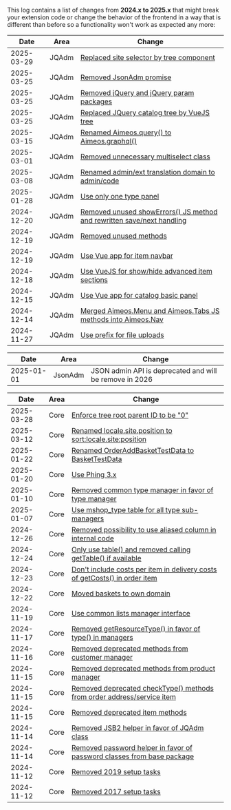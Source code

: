 This log contains a list of changes from **2024.x to 2025.x** that might break your extension code or change the behavior of the frontend in a way that is different than before so a functionality won't work as expected any more:

| Date | Area | Change
| ---- | ---- | ------
| 2025-03-29 | JQAdm | [Replaced site selector by tree component](https://github.com/aimeos/ai-admin-jqadm/commit/f28e98a0107a69ff33f7273ddba00bfb5deb5eb1)
| 2025-03-25 | JQAdm | [Removed JsonAdm promise](https://github.com/aimeos/ai-admin-jqadm/commit/ca6d14a03af8370361c72f8a97e542b8f13066b7)
| 2025-03-25 | JQAdm | [Removed jQuery and jQuery param packages](https://github.com/aimeos/ai-admin-jqadm/commit/3cd384301aae33f58d6d84a0ffc98f128a1f6b5c)
| 2025-03-25 | JQAdm | [Replaced JQuery catalog tree by VueJS tree](https://github.com/aimeos/ai-admin-jqadm/commit/ac436ff1a520d66c523e82118fa4a24fe2efe99c)
| 2025-03-15 | JQAdm | [Renamed Aimeos.query() to Aimeos.graphql()](https://github.com/aimeos/ai-admin-jqadm/commit/1ef0b906f97082cb37d9698fe16016ab893471a9)
| 2025-03-01 | JQAdm | [Removed unnecessary multiselect class](https://github.com/aimeos/ai-admin-jqadm/commit/82bb629065d4645b908ce6eda9cfd835eb44a8e8)
| 2025-03-08 | JQAdm | [Renamed admin/ext translation domain to admin/code](https://github.com/aimeos/ai-admin-jqadm/commit/ca72ff22116365ee9c78fbe73b15fee98bd80f37)
| 2025-01-28 | JQAdm | [Use only one type panel](https://github.com/aimeos/ai-admin-jqadm/commit/0fb3b01670afd98ff9b548f801c17dac5721039b)
| 2024-12-20 | JQAdm | [Removed unused showErrors() JS method and rewritten save/next handling](https://github.com/aimeos/ai-admin-jqadm/commit/3621751bf9a2660b7293aaf5cc7081ff0b128d18)
| 2024-12-19 | JQAdm | [Removed unused methods](https://github.com/aimeos/ai-admin-jqadm/commit/ce0e1d287ed2b0d0d66beb7d5f94890490e5ae75)
| 2024-12-19 | JQAdm | [Use Vue app for item navbar](https://github.com/aimeos/ai-admin-jqadm/commit/ed8450d9478ce9385f3554cc4600441cbe0388d7)
| 2024-12-18 | JQAdm | [Use VueJS for show/hide advanced item sections](https://github.com/aimeos/ai-admin-jqadm/commit/8e730a5708b737d87358256bddf687ce3d57d88c)
| 2024-12-15 | JQAdm | [Use Vue app for catalog basic panel](https://github.com/aimeos/ai-admin-jqadm/commit/b418be34bf2e615d27551fd33d4c81fc12221563)
| 2024-12-14 | JQAdm | [Merged Aimeos.Menu and Aimeos.Tabs JS methods into Aimeos.Nav](https://github.com/aimeos/ai-admin-jqadm/commit/46957a09bd3d064e7caf780bcfac9fcf8f9daf8b)
| 2024-11-27 | JQAdm | [Use prefix for file uploads](https://github.com/aimeos/ai-admin-jqadm/commit/9a633c1f7cd40a45f7296ad79521063c41d38f56)

| Date | Area | Change
| ---- | ---- | ------
| 2025-01-01 | JsonAdm | JSON admin API is deprecated and will be remove in 2026

| Date | Area | Change
| ---- | ---- | ------
| 2025-03-28 | Core | [Enforce tree root parent ID to be "0"](https://github.com/aimeos/aimeos-core/commit/903ce3652a1b65c1cf15c5cc48eb5562ded90faf)
| 2025-03-12 | Core | [Renamed locale.site.position to sort:locale.site:position](https://github.com/aimeos/aimeos-core/commit/a7468a68d9dc1441d70252cb2a00771ac63e7dbc)
| 2025-01-22 | Core | [Renamed OrderAddBasketTestData to BasketTestData](https://github.com/aimeos/aimeos-core/commit/d86f731e23d444ecc1f5b0a3166833ee0c62ce59)
| 2025-01-20 | Core | [Use Phing 3.x](https://github.com/aimeos/aimeos-core/commit/0d391d15ddb9d37c54859cc99c5c9b7055386cf7)
| 2025-01-10 | Core | [Removed common type manager in favor of type manager](https://github.com/aimeos/aimeos-core/commit/2512d6708db4d0aa8529705d4d45bee4e83c0464)
| 2025-01-07 | Core | [Use mshop_type table for all type sub-managers](https://github.com/aimeos/aimeos-core/commit/eb493c6052f3c8d793f434ea75ed4c4d8cb1aa89)
| 2024-12-26 | Core | [Removed possibility to use aliased column in internal code](https://github.com/aimeos/aimeos-core/commit/4fbdcc2b0d30e41d428b610f89899013dd7bff32)
| 2024-12-24 | Core | [Only use table() and removed calling getTable() if available](https://github.com/aimeos/aimeos-core/commit/72cea3c6381dfd4004e115c0d4263a9ed1d96628)
| 2024-12-23 | Core | [Don't include costs per item in delivery costs of getCosts() in order item](https://github.com/aimeos/aimeos-core/commit/e8145b46e8b7489e5e976f9ee445802b80c74d78)
| 2024-12-22 | Core | [Moved baskets to own domain](https://github.com/aimeos/aimeos-core/commit/ef78f2ddd4dc566e871474b4ee56d2197de4c339)
| 2024-11-19 | Core | [Use common lists manager interface](https://github.com/aimeos/aimeos-core/commit/6a967d49e093870c7fd6d0a33e0a3e53524dae80)
| 2024-11-17 | Core | [Removed getResourceType() in favor of type() in managers](https://github.com/aimeos/aimeos-core/commit/95ecc1e2a7fbfed3644c2e5f963d536a57497f72)
| 2024-11-16 | Core | [Removed deprecated methods from customer manager](https://github.com/aimeos/aimeos-core/commit/d6fe7b546e102a74ef360f0857def29cbe15cba8)
| 2024-11-15 | Core | [Removed deprecated methods from product manager](https://github.com/aimeos/aimeos-core/commit/7c16870374095e2a0b9e647a8f850c4193dc7267)
| 2024-11-15 | Core | [Removed deprecated checkType() methods from order address/service item](https://github.com/aimeos/aimeos-core/commit/d787f36d04fc33c564d8f804dda61aee6f54d04d)
| 2024-11-15 | Core | [Removed deprecated item methods](https://github.com/aimeos/aimeos-core/commit/23dd40b46a5eaafef3bddca5c2c3879097f5157e)
| 2024-11-14 | Core | [Removed JSB2 helper in favor of JQAdm class](https://github.com/aimeos/aimeos-core/commit/d43b6752abe5c77939696d3c17067fbc185d0489)
| 2024-11-14 | Core | [Removed password helper in favor of password classes from base package](https://github.com/aimeos/aimeos-core/commit/2a27ac49b6cb064a3c15dc2e12f0e90745e84219)
| 2024-11-12 | Core | [Removed 2019 setup tasks](https://github.com/aimeos/aimeos-core/commit/a16528b1519d625b4aecf37291274b62ef5356ab)
| 2024-11-12 | Core | [Removed 2017 setup tasks](https://github.com/aimeos/aimeos-core/commit/bee226a856769ef4477ffb5274f2ff26ea53d2f6)
